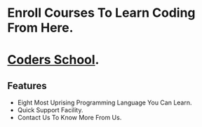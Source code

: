 # Enroll Courses To Learn Coding From Here.

# [Coders School](https://coders-school.netlify.app/).

## Features
* Eight Most Uprising Programming Language You Can Learn.
* Quick Support Facility.
* Contact Us To Know More From Us.

